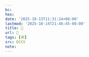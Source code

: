 ```yaml
---
bc:
hex:
date: '2025-10-13T11:31:24+08:00'
lastmod: '2025-10-14T21:46:45-08:00'
title: 󰩔
url: 󰩔
tags: [䣋]
src: DCCV
note:
---
```

